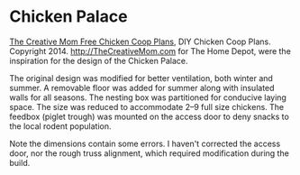 # Chicken Palace

[The Creative Mom Free Chicken Coop Plans](http://www.thecreativemom.com/free-chicken-coop-plans/ "Free Chicken Coop Plans"),
DIY Chicken Coop Plans. Copyright 2014.
<http://TheCreativeMom.com> for The Home Depot, were the inspiration for the
design of the Chicken Palace.

The original design was modified for better ventilation, both winter and
summer. A removable floor was added for summer along with insulated walls for
all seasons. The nesting box was partitioned for conducive laying space. The
size was reduced to accommodate 2–9 full size chickens. The feedbox (piglet
trough) was mounted on the access door to deny snacks to the local rodent
population.

Note the dimensions contain some errors. I haven't corrected the access door,
nor the rough truss alignment, which required modification during the build.
